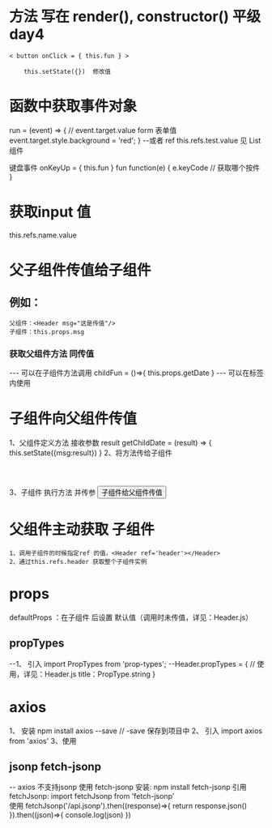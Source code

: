 # 方法 写在 render(), constructor() 平级  day4
    < button onClick = { this.fun } >

        this.setState({})  修改值

# 函数中获取事件对象

run = (event) => {
    // event.target.value  form 表单值
    event.target.style.background = 'red';
}
--或者 ref
this.refs.test.value  见 List 组件

键盘事件  onKeyUp = { this.fun }
fun function(e) {
    e.keyCode // 获取哪个按件
}

# 获取input 值
 this.refs.name.value

 # 父子组件传值给子组件 
##  例如：
    父组件：<Header msg="这是传值"/> 
    子组件：this.props.msg
 ### 获取父组件方法  同传值
 --- 可以在子组件方法调用
 childFun = ()=>{
     this.props.getDate
 }
 --- 可以在标签内使用
 <span onClcik={this.props.getDate}></span>

 # 子组件向父组件传值

1、父组件定义方法 接收参数 result
    getChildDate = (result) => {
        this.setState({msg:result})
    }
2、将方法传给子组件<Header getChildDate={this.getChildDate}></Header>
3、子组件 执行方法 并传参
        <button onClick={this.props.getChildDate.bind(this,this.state.msg)}>子组件给父组件传值</button>   
# 父组件主动获取 子组件
    1、调用子组件的时候指定ref 的值，<Header ref='header'></Header>
    2、通过this.refs.header 获取整个子组件实例

# props
defaultProps ：在子组件 后设置 默认值（调用时未传值，详见：Header.js）
## propTypes
--1、 引入 import PropTypes from 'prop-types';
--Header.propTypes = {  // 使用，详见：Header.js
    title：PropType.string
}


# axios
1、 安装 npm install axios --save  // -save 保存到项目中
2、 引入 import axios from 'axios'
3、使用

## jsonp  fetch-jsonp
-- axios 不支持jsonp 使用 fetch-jsonp
安装: npm install fetch-jsonp
引用 fetchJsonp: import fetchJsonp from 'fetch-jsonp'  
使用 fetchJsonp('/api.jsonp').then((response)=>{
    return response.json()
    }).then((json)=>{
        console.log(json)
    })
